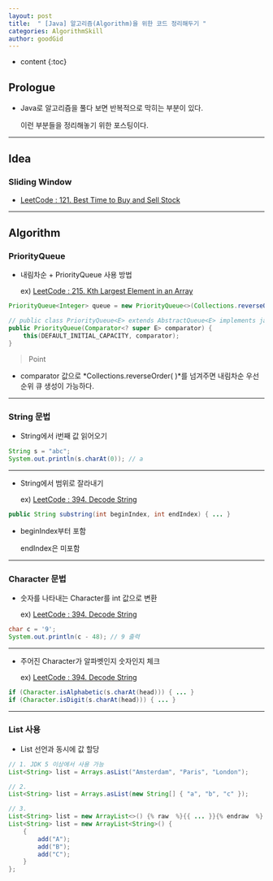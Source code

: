 ```yaml
---
layout: post
title:  " [Java] 알고리즘(Algorithm)을 위한 코드 정리해두기 "
categories: AlgorithmSkill
author: goodGid
---
```

* content
{:toc}

## Prologue

* Java로 알고리즘을 풀다 보면 반복적으로 막히는 부분이 있다.

  이런 부분들을 정리해놓기 위한 포스팅이다.


---

## Idea

### Sliding Window

* [LeetCode : 121. Best Time to Buy and Sell Stock]({{site.url}}/LeetCode-Best-Time-to-Buy-and-Sell-Stock)



---

## Algorithm

### PriorityQueue

* 내림차순 + PriorityQueue 사용 방법

  ex) [LeetCode : 215. Kth Largest Element in an Array]({{site.url}}/LeetCode-Kth-Largest-Element-in-an-Array/#2-code-21-11-10-x)

``` java
PriorityQueue<Integer> queue = new PriorityQueue<>(Collections.reverseOrder());

// public class PriorityQueue<E> extends AbstractQueue<E> implements java.io.Serializable
public PriorityQueue(Comparator<? super E> comparator) {
    this(DEFAULT_INITIAL_CAPACITY, comparator);
}
```

> Point

* comparator 값으로 *Collections.reverseOrder( )*를 넘겨주면 내림차순 우선순위 큐 생성이 가능하다.



---

### String 문법

* String에서 i번째 값 읽어오기

``` java
String s = "abc";
System.out.println(s.charAt(0)); // a
```

---

* String에서 범위로 잘라내기

  ex) [LeetCode : 394. Decode String]({{site.url}}/LeetCode-Decode-String)

``` java
public String substring(int beginIndex, int endIndex) { ... }
```

* beginIndex부터 포함

  endIndex은 미포함

---

### Character 문법

* 숫자를 나타내는 Character를 int 값으로 변환

  ex) [LeetCode : 394. Decode String]({{site.url}}/LeetCode-Decode-String)

``` java
char c = '9';
System.out.println(c - 48); // 9 출력
```

---

* 주어진 Character가 알파벳인지 숫자인지 체크

  ex) [LeetCode : 394. Decode String]({{site.url}}/LeetCode-Decode-String)

``` java
if (Character.isAlphabetic(s.charAt(head))) { ... }
if (Character.isDigit(s.charAt(head))) { ... }
```



---

### List 사용

* List 선언과 동시에 값 할당

``` java
// 1. JDK 5 이상에서 사용 가능
List<String> list = Arrays.asList("Amsterdam", "Paris", "London");

// 2.
List<String> list = Arrays.asList(new String[] { "a", "b", "c" });

// 3.
List<String> list = new ArrayList<>() {% raw  %}{{ ... }}{% endraw  %} // Compile Error 발생
List<String> list = new ArrayList<String>() {
    { 
        add("A");
        add("B");
        add("C");
    }
};
```